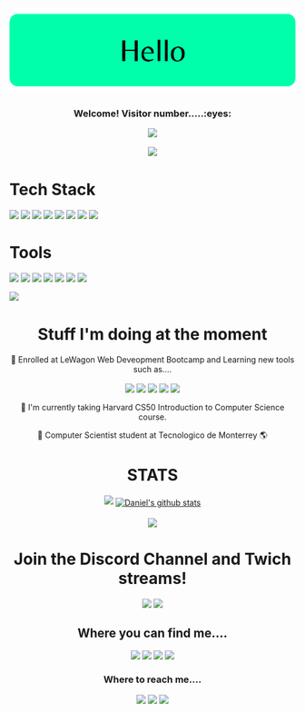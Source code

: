 <p align="center">
  <img src="assets/Banner.png" />
</p>

<h3 align="center">Welcome! Visitor number.....:eyes:</h3>
<p align="center"><img src="https://profile-counter.glitch.me/{daniel-enqz}/count.svg"></p>
<p align="center"><img src="http://ForTheBadge.com/images/badges/built-with-love.svg"></p>

# Tech Stack
<p>
<img src="https://img.shields.io/badge/Python-14354C?style=for-the-badge&logo=python&logoColor=white">
<img src="https://img.shields.io/badge/HTML5-E34F26?style=for-the-badge&logo=html5&logoColor=white">
<img src="https://img.shields.io/badge/CSS3-1572B6?style=for-the-badge&logo=css3&logoColor=white">
<img src="https://img.shields.io/badge/C-00599C?style=for-the-badge&logo=c&logoColor=white">
<img src="https://img.shields.io/badge/Ruby-CC342D?style=for-the-badge&logo=ruby&logoColor=white">
<img src="https://img.shields.io/badge/SQLite-07405E?style=for-the-badge&logo=sqlite&logoColor=white">
<img src="https://img.shields.io/badge/MySQL-00000F?style=for-the-badge&logo=mysql&logoColor=white">
<img src="https://img.shields.io/badge/JavaScript-F7DF1E?style=for-the-badge&logo=javascript&logoColor=black">
</p>

# Tools
<p>
<img src="https://img.shields.io/badge/VSCode-0078d7.svg?style=for-the-badge&logo=visual-studio-code&logoColor=white">
<img src="https://img.shields.io/badge/jquery-%230769AD.svg?style=for-the-badge&logo=jquery&logoColor=white">
<img src="https://img.shields.io/badge/Linux-FCC624?style=for-the-badge&logo=linux&logoColor=black">
<img src="https://img.shields.io/badge/Ubuntu-E95420?style=for-the-badge&logo=ubuntu&logoColor=white">
<img src="https://img.shields.io/badge/Windows-0078D6?style=for-the-badge&logo=windows&logoColor=white">
<img src="https://img.shields.io/badge/numpy-%23013243.svg?style=for-the-badge&logo=numpy&logoColor=white">
<img src="https://img.shields.io/badge/pandas-%23150458.svg?style=for-the-badge&logo=pandas&logoColor=white">
</p>
<img src="https://img.shields.io/badge/Bootstrap-563D7C?style=for-the-badge&logo=bootstrap&logoColor=white">

<h1 align="center">Stuff I'm doing at the moment</h1>
<p align="center">
👀 Enrolled at LeWagon Web Deveopment Bootcamp and Learning new tools such as....
<br><br>
<img src="https://img.shields.io/badge/C%2B%2B-00599C?style=for-the-badge&logo=c%2B%2B&logoColor=white">
<img src="https://img.shields.io/badge/Ruby_on_Rails-CC0000?style=for-the-badge&logo=ruby-on-rails&logoColor=white">
<img src="https://img.shields.io/badge/PostgreSQL-316192?style=for-the-badge&logo=postgresql&logoColor=white">
<img src="https://img.shields.io/badge/Heroku-430098?style=for-the-badge&logo=heroku&logoColor=white">
<img src="https://img.shields.io/badge/go-%2300ADD8.svg?style=for-the-badge&logo=go&logoColor=white">
</p>
<p align="center">
🌱 I'm currently taking Harvard CS50 Introduction to Computer Science course.
</p>
<p align="center">
💞 Computer Scientist student at Tecnologico de Monterrey 🌎
</p>

<h1 align="center">STATS</h1>
<p align="center">
<a href="https://github-readme-streak-stats.herokuapp.com?user=daniel-enqz&theme=dark&hide_border=true&date_format=M%20j%5B%2C%20Y%5D"><img src="https://git.io/streak-stats"/></a>
<a href="https://github.com/daniel-enqz/github-readme-stats"><img align="center" src="https://github-readme-stats.vercel.app/api?username=daniel-enqz&count_private=true&show_icons=true&hide_border=true&title_color=0099ff&icon_color=0099ff" alt="Daniel's github stats" /></a>
<br><br>
<a href="https://github.com/daniel-enqz/github-readme-stats"><img align="center" src="https://github-readme-stats.vercel.app/api/top-langs/?username=daniel-enqz&langs_count=10&layout=compact&hide_border=true&title_color=0099ff&icon_color=0099ff" /></a>
</p>

<h1 align="center">Join the Discord Channel and Twich streams!</h1>
<p align="center">
<a href="https://discord.gg/n4PYXTkk" target="_blank"><img src="https://img.shields.io/badge/Discord-7289DA?style=for-the-badge&logo=discord&logoColor=white"></a>
<a href="https://www.twitch.tv/daniel_enqz" target="_blank" rel="noopener noreferrer"><img src="https://img.shields.io/badge/Twitch-9146FF?style=for-the-badge&logo=twitch&logoColor=white"></a>
</p>

<h2 align="center">Where you can find me....</h2>
<p align="center">
<a href="https://www.instagram.com/daniel__enqz/?hl=en"><img src="https://img.shields.io/badge/daniel_enqz-E4405F?style=for-the-badge&logo=instagram&logoColor=white"></a>
<a href="https://twitter.com/Daniel__enqz"><img src="https://img.shields.io/badge/daniel_enqz-%231DA1F2.svg?style=for-the-badge&logo=Twitter&logoColor=white"></a>
<a href="https://vm.tiktok.com/ZMLjnxQKp/"><img src="https://img.shields.io/badge/daniel_enqz-000000?style=for-the-badge&logo=tiktok&logoColor=white"></a>
<a href="https://www.youtube.com/channel/UCvZjEjGU4CVIrQknOSMfpXQ"><img src="https://img.shields.io/badge/Daniel Enqz-FF0000?style=for-the-badge&logo=youtube&logoColor=white"></a>
</p>

<h3 align="center">Where to reach me....</h2>
<p align="center">
<a href="https://www.linkedin.com/in/daniel-enr%C3%ADquez-monjar%C3%A1s-10043721b/"><img src="https://img.shields.io/badge/LinkedIn-0077B5?style=for-the-badge&logo=linkedin&logoColor=white"></a>
<a href="mailto:dan17.em@gmail.com"><img src="https://img.shields.io/badge/Gmail-D14836?style=for-the-badge&logo=gmail&logoColor=white"></a>
<a href="https://daniel-enqz.github.io/website/"><img src="https://img.shields.io/badge/website-4285F4?style=for-the-badge&logo=google&logoColor=white"></a>
</p>
